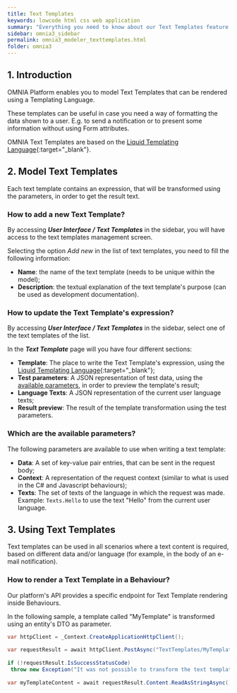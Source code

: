 ```yaml
---
title: Text Templates
keywords: lowcode html css web application
summary: "Everything you need to know about our Text Templates feature and how it allows you can build reusable, custom HTML/CSS elements for your web applications."
sidebar: omnia3_sidebar
permalink: omnia3_modeler_texttemplates.html
folder: omnia3
---
```


## 1. Introduction

OMNIA Platform enables you to model Text Templates that can be rendered using a Templating Language.

These templates can be useful in case you need a way of formatting the data shown to a user. E.g. to send a notification or to present some information without using Form attributes.

OMNIA Text Templates are based on the [Liquid Templating Language](https://shopify.github.io/liquid/){:target="\_blank"}.


## 2. Model Text Templates
Each text template contains an expression, that will be transformed using the parameters, in order to get the result text.

### How to add a new Text Template?
By accessing **_User Interface / Text Templates_** in the sidebar, you will have access to the text templates management screen.

Selecting the option _Add new_ in the list of text templates, you need to fill the following information:
* **Name**: the name of the text template (needs to be unique within the model);
* **Description**: the textual explanation of the text template's purpose (can be used as development documentation).

### How to update the Text Template's expression?
By accessing **_User Interface / Text Templates_** in the sidebar, select one of the text templates of the list.

In the **_Text Template_** page will you have four different sections:
* **Template**: The place to write the Text Template's expression, using the [Liquid Templating Language](https://shopify.github.io/liquid/){:target="\_blank"};
* **Test parameters**: A JSON representation of test data, using the [available parameters](#which-are-the-available-parameters), in order to preview the template's result;
* **Language Texts**: A JSON representation of the current user language texts;
* **Result preview**: The result of the template transformation using the test parameters.

### Which are the available parameters?
The following parameters are available to use when writing a text template:
* **Data**: A set of key-value pair entries, that can be sent in the request body;
* **Context**: A representation of the request context (similar to what is used in the C# and Javascript behaviours);
* **Texts**: The set of texts of the language in which the request was made. Example: `Texts.Hello` to use the text "Hello" from the current user language.

## 3. Using Text Templates
Text templates can be used in all scenarios where a text content is required, based on different data and/or language (for example, in the body of an e-mail notification). 

### How to render a Text Template in a Behaviour?
Our platform's API provides a specific endpoint for Text Template rendering inside Behaviours.

In the following sample, a template called "MyTemplate" is transformed using an entity's DTO as parameter.

```C# 
var httpClient = _Context.CreateApplicationHttpClient();
 
var requestResult = await httpClient.PostAsync("TextTemplates/MyTemplate", this.ToDto());
 
if (!requestResult.IsSuccessStatusCode)
 throw new Exception("It was not possible to transform the text template.");
 
var myTemplateContent = await requestResult.Content.ReadAsStringAsync();
```
